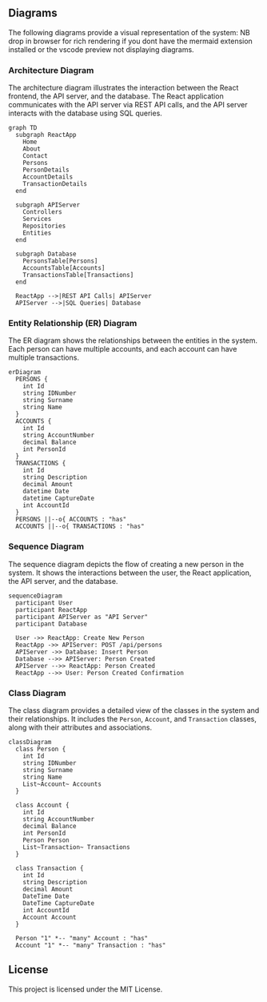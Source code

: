 ## Diagrams
The following diagrams provide a visual representation of the system:
NB drop in browser for rich rendering if you dont have the mermaid extension installed or the vscode preview not displaying diagrams.

### Architecture Diagram
The architecture diagram illustrates the interaction between the React frontend, the API server, and the database. The React application communicates with the API server via REST API calls, and the API server interacts with the database using SQL queries.

```mermaid
graph TD
  subgraph ReactApp
    Home
    About
    Contact
    Persons
    PersonDetails
    AccountDetails
    TransactionDetails
  end

  subgraph APIServer
    Controllers
    Services
    Repositories
    Entities
  end

  subgraph Database
    PersonsTable[Persons]
    AccountsTable[Accounts]
    TransactionsTable[Transactions]
  end

  ReactApp -->|REST API Calls| APIServer
  APIServer -->|SQL Queries| Database
```

### Entity Relationship (ER) Diagram
The ER diagram shows the relationships between the entities in the system. Each person can have multiple accounts, and each account can have multiple transactions.

```mermaid
erDiagram
  PERSONS {
    int Id
    string IDNumber
    string Surname
    string Name
  }
  ACCOUNTS {
    int Id
    string AccountNumber
    decimal Balance
    int PersonId
  }
  TRANSACTIONS {
    int Id
    string Description
    decimal Amount
    datetime Date
    datetime CaptureDate
    int AccountId
  }
  PERSONS ||--o{ ACCOUNTS : "has"
  ACCOUNTS ||--o{ TRANSACTIONS : "has"
```

### Sequence Diagram
The sequence diagram depicts the flow of creating a new person in the system. It shows the interactions between the user, the React application, the API server, and the database.

```mermaid
sequenceDiagram
  participant User
  participant ReactApp
  participant APIServer as "API Server"
  participant Database

  User ->> ReactApp: Create New Person
  ReactApp ->> APIServer: POST /api/persons
  APIServer ->> Database: Insert Person
  Database -->> APIServer: Person Created
  APIServer -->> ReactApp: Person Created
  ReactApp -->> User: Person Created Confirmation
```

### Class Diagram
The class diagram provides a detailed view of the classes in the system and their relationships. It includes the `Person`, `Account`, and `Transaction` classes, along with their attributes and associations.

```mermaid
classDiagram
  class Person {
    int Id
    string IDNumber
    string Surname
    string Name
    List~Account~ Accounts
  }

  class Account {
    int Id
    string AccountNumber
    decimal Balance
    int PersonId
    Person Person
    List~Transaction~ Transactions
  }

  class Transaction {
    int Id
    string Description
    decimal Amount
    DateTime Date
    DateTime CaptureDate
    int AccountId
    Account Account
  }

  Person "1" *-- "many" Account : "has"
  Account "1" *-- "many" Transaction : "has"
```

## License
This project is licensed under the MIT License.